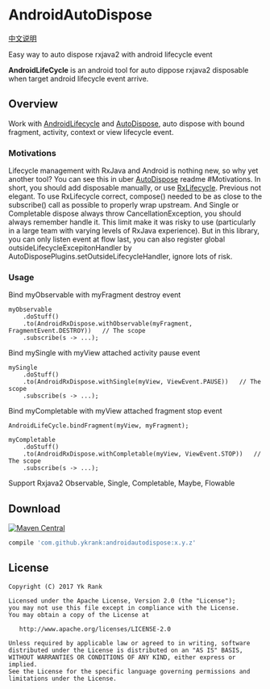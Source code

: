 ﻿# AndroidAutoDispose

[中文说明][chinese-readme]

Easy way to auto dispose rxjava2 with android lifecycle event

**AndroidLifeCycle** is an android tool for auto dippose rxjava2 disposable when target android lifecycle event arrive. 

Overview
--------
Work with [AndroidLifecycle][android-lifecycle] and [AutoDispose][autodispose], auto dispose with bound fragment, activity, context or view lifecycle event.

### Motivations
Lifecycle management with RxJava and Android is nothing new, so why yet another tool?
You can see this in uber [AutoDispose][autodispose] readme #Motivations.
In short, you should add disposable manually, or use [RxLifecycle][RxLifecycle]. Previous not elegant. To use RxLifecycle correct, compose() needed to be as close to the subscribe() call as possible to properly wrap upstream. And Single or Completable dispose always throw CancellationException, you should always remember handle it. This limit make it was risky to use (particularly in a large team with varying levels of RxJava experience).
But in this library, you can only listen event at flow last, you can also register global outsideLifecycleExcepitonHandler by AutoDisposePlugins.setOutsideLifecycleHandler, ignore lots of risk.


### Usage
Bind myObservable with myFragment destroy event
```
myObservable
    .doStuff()
    .to(AndroidRxDispose.withObservable(myFragment, FragmentEvent.DESTROY))   // The scope
    .subscribe(s -> ...);
```

Bind mySingle with myView attached activity pause event
```
mySingle
    .doStuff()
    .to(AndroidRxDispose.withSingle(myView, ViewEvent.PAUSE))   // The scope
    .subscribe(s -> ...);
```

Bind myCompletable with myView attached fragment stop event
```
AndroidLifeCycle.bindFragment(myView, myFragment);

myCompletable
    .doStuff()
    .to(AndroidRxDispose.withCompletable(myView, ViewEvent.STOP))   // The scope
    .subscribe(s -> ...);
```

Support Rxjava2 Observable, Single, Completable, Maybe, Flowable

Download
--------
[![Maven Central](https://img.shields.io/maven-central/v/com.github.ykrank/androidautodispose.svg)](https://mvnrepository.com/artifact/com.github.ykrank/androidautodispose)

```gradle
compile 'com.github.ykrank:androidautodispose:x.y.z'
```

License
-------
    Copyright (C) 2017 Yk Rank

    Licensed under the Apache License, Version 2.0 (the "License");
    you may not use this file except in compliance with the License.
    You may obtain a copy of the License at

       http://www.apache.org/licenses/LICENSE-2.0

    Unless required by applicable law or agreed to in writing, software
    distributed under the License is distributed on an "AS IS" BASIS,
    WITHOUT WARRANTIES OR CONDITIONS OF ANY KIND, either express or implied.
    See the License for the specific language governing permissions and
    limitations under the License.

[android-lifecycle]: https://github.com/ykrank/AndroidLifeCycle
[autodispose]: https://github.com/uber/AutoDispose
[chinese-readme]: https://github.com/ykrank/AndroidAutoDispose/blob/master/README-ZH.md
[RxLifecycle]:https://github.com/trello/RxLifecycle/